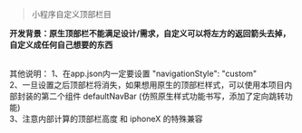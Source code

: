 > 小程序自定义顶部栏目

**开发背景：原生顶部栏不能满足设计/需求，自定义可以将左方的返回箭头去掉，自定义成任何自己想要的东西**
<br/><br/>


其他说明：
1、在app.json内一定要设置 "navigationStyle": "custom"<br/>
2、一旦设置之后顶部栏将消失，如果想用原生的顶部栏样式，可以使用本项目内部封装的第二个组件 defaultNavBar (仿照原生样式功能书写，添加了定向跳转功能)<br/>
3、注意内部计算的顶部栏高度 和 iphoneX 的特殊兼容
